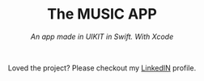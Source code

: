 
<h1 align="center">The MUSIC APP</h1>
<p align="center"><i>An app made in UIKIT in Swift. With Xcode</i></p>


<br>

<p align="center">Loved the project? Please checkout my <a href="https://www.linkedin.com/in/divyam-solanki-7a9a12190/">LinkedIN</a> profile. </p>
<br>
